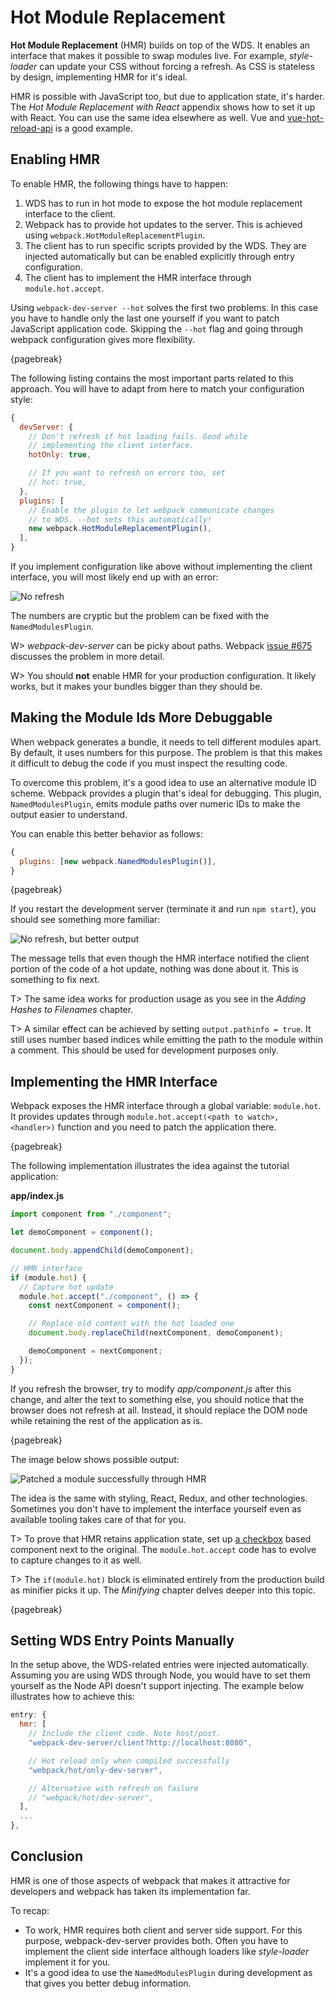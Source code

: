 # Hot Module Replacement

**Hot Module Replacement** (HMR) builds on top of the WDS. It enables an interface that makes it possible to swap modules live. For example, *style-loader* can update your CSS without forcing a refresh. As CSS is stateless by design, implementing HMR for it's ideal.

HMR is possible with JavaScript too, but due to application state, it's harder. The *Hot Module Replacement with React* appendix shows how to set it up with React. You can use the same idea elsewhere as well. Vue and [vue-hot-reload-api](https://www.npmjs.com/package/vue-hot-reload-api) is a good example.

## Enabling HMR

To enable HMR, the following things have to happen:

1. WDS has to run in hot mode to expose the hot module replacement interface to the client.
2. Webpack has to provide hot updates to the server. This is achieved using `webpack.HotModuleReplacementPlugin`.
3. The client has to run specific scripts provided by the WDS. They are injected automatically but can be enabled explicitly through entry configuration.
4. The client has to implement the HMR interface through `module.hot.accept`.

Using `webpack-dev-server --hot` solves the first two problems. In this case you have to handle only the last one yourself if you want to patch JavaScript application code. Skipping the `--hot` flag and going through webpack configuration gives more flexibility.

{pagebreak}

The following listing contains the most important parts related to this approach. You will have to adapt from here to match your configuration style:

```javascript
{
  devServer: {
    // Don't refresh if hot loading fails. Good while
    // implementing the client interface.
    hotOnly: true,

    // If you want to refresh on errors too, set
    // hot: true,
  },
  plugins: [
    // Enable the plugin to let webpack communicate changes
    // to WDS. --hot sets this automatically!
    new webpack.HotModuleReplacementPlugin(),
  ],
}
```

If you implement configuration like above without implementing the client interface, you will most likely end up with an error:

![No refresh](images/no-refresh.png)

The numbers are cryptic but the problem can be fixed with the `NamedModulesPlugin`.

W> *webpack-dev-server* can be picky about paths. Webpack [issue #675](https://github.com/webpack/webpack/issues/675) discusses the problem in more detail.

W> You should **not** enable HMR for your production configuration. It likely works, but it makes your bundles bigger than they should be.

## Making the Module Ids More Debuggable

When webpack generates a bundle, it needs to tell different modules apart. By default, it uses numbers for this purpose. The problem is that this makes it difficult to debug the code if you must inspect the resulting code.

To overcome this problem, it's a good idea to use an alternative module ID scheme. Webpack provides a plugin that's ideal for debugging. This plugin, `NamedModulesPlugin`, emits module paths over numeric IDs to make the output easier to understand.

You can enable this better behavior as follows:

```javascript
{
  plugins: [new webpack.NamedModulesPlugin()],
}
```

{pagebreak}

If you restart the development server (terminate it and run `npm start`), you should see something more familiar:

![No refresh, but better output](images/no-refresh2.png)

The message tells that even though the HMR interface notified the client portion of the code of a hot update, nothing was done about it. This is something to fix next.

T> The same idea works for production usage as you see in the *Adding Hashes to Filenames* chapter.

T> A similar effect can be achieved by setting `output.pathinfo = true`. It still uses number based indices while emitting the path to the module within a comment. This should be used for development purposes only.

## Implementing the HMR Interface

Webpack exposes the HMR interface through a global variable: `module.hot`. It provides updates through `module.hot.accept(<path to watch>, <handler>)` function and you need to patch the application there.

{pagebreak}

The following implementation illustrates the idea against the tutorial application:

**app/index.js**

```javascript
import component from "./component";

let demoComponent = component();

document.body.appendChild(demoComponent);

// HMR interface
if (module.hot) {
  // Capture hot update
  module.hot.accept("./component", () => {
    const nextComponent = component();

    // Replace old content with the hot loaded one
    document.body.replaceChild(nextComponent, demoComponent);

    demoComponent = nextComponent;
  });
}
```

If you refresh the browser, try to modify *app/component.js* after this change, and alter the text to something else, you should notice that the browser does not refresh at all. Instead, it should replace the DOM node while retaining the rest of the application as is.

{pagebreak}

The image below shows possible output:

![Patched a module successfully through HMR](images/hmr.png)

The idea is the same with styling, React, Redux, and other technologies. Sometimes you don't have to implement the interface yourself even as available tooling takes care of that for you.

T> To prove that HMR retains application state, set up [a checkbox](https://developer.mozilla.org/en-US/docs/Web/HTML/Element/input/checkbox) based component next to the original. The `module.hot.accept` code has to evolve to capture changes to it as well.

T> The `if(module.hot)` block is eliminated entirely from the production build as minifier picks it up. The *Minifying* chapter delves deeper into this topic.

{pagebreak}

## Setting WDS Entry Points Manually

In the setup above, the WDS-related entries were injected automatically. Assuming you are using WDS through Node, you would have to set them yourself as the Node API doesn't support injecting. The example below illustrates how to achieve this:

```javascript
entry: {
  hmr: [
    // Include the client code. Note host/post.
    "webpack-dev-server/client?http://localhost:8080",

    // Hot reload only when compiled successfully
    "webpack/hot/only-dev-server",

    // Alternative with refresh on failure
    // "webpack/hot/dev-server",
  ],
  ...
},
```

## Conclusion

HMR is one of those aspects of webpack that makes it attractive for developers and webpack has taken its implementation far.

To recap:

* To work, HMR requires both client and server side support. For this purpose, webpack-dev-server provides both. Often you have to implement the client side interface although loaders like *style-loader* implement it for you.
* It's a good idea to use the `NamedModulesPlugin` during development as that gives you better debug information.
